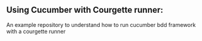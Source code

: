 ## Using Cucumber with Courgette runner:

An example repository to understand how to run cucumber bdd framework with a courgette runner
 
